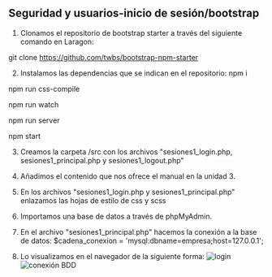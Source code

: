 ## Seguridad y usuarios-inicio de sesión/bootstrap

1. Clonamos el repositorio de bootstrap starter a través del siguiente comando en Laragon:

git clone https://github.com/twbs/bootstrap-npm-starter

2. Instalamos las dependencias que se indican en el repositorio:
npm i

npm run css-compile

npm run watch

npm run server

npm start


3. Creamos la carpeta /src con los archivos "sesiones1_login.php, sesiones1_principal.php y sesiones1_logout.php"

4. Añadimos el contenido que nos ofrece el manual en la unidad 3.

5.  En los archivos "sesiones1_login.php y sesiones1_principal.php" enlazamos las hojas de estilo de css y scss

6. Importamos una base de datos a través de phpMyAdmin.

7. En el archivo "sesiones1_principal.php" hacemos la conexión a la base de datos:
  $cadena_conexion = 'mysql:dbname=empresa;host=127.0.0.1';
  
8. Lo visualizamos en el navegador de la siguiente forma:
![login](https://i.ibb.co/GRnYDf8/Fire-Shot-Capture-020-Formulario-de-login-localhost.png)
![conexión BDD](https://i.ibb.co/CwQLBkf/Fire-Shot-Capture-021-P-gina-principal-localhost.png)
